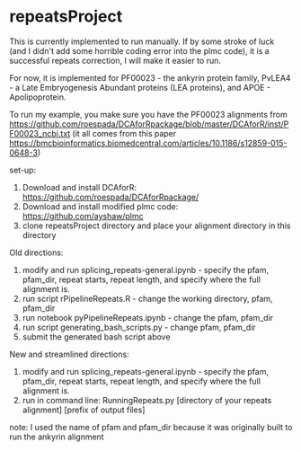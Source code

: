 # repeatsProject
This is currently implemented to run manually. If by some stroke of luck (and I didn't add some horrible coding error into the plmc code), it is a successful repeats correction, I will make it easier to run.

For now, it is implemented for PF00023 - the ankyrin protein family, PvLEA4 - a Late Embryogenesis Abundant proteins (LEA proteins), and APOE - Apolipoprotein. 

To run my example, you make sure you have the PF00023 alignments from https://github.com/roespada/DCAforRpackage/blob/master/DCAforR/inst/PF00023_ncbi.txt (it all comes from this paper https://bmcbioinformatics.biomedcentral.com/articles/10.1186/s12859-015-0648-3)

set-up:
1) Download and install DCAforR:
https://github.com/roespada/DCAforRpackage/
2) Download and install modified plmc code: https://github.com/ayshaw/plmc
3) clone repeatsProject directory and place your alignment directory in this directory

Old directions:
1) modify and run splicing_repeats-general.ipynb - specify the pfam, pfam_dir, repeat starts, repeat length, and specify where the full alignment is.
2) run script rPipelineRepeats.R - change the working directory, pfam, pfam_dir
3) run notebook pyPipelineRepeats.ipynb - change the pfam, pfam_dir
4) run script generating_bash_scripts.py - change pfam, pfam_dir
5) submit the generated bash script above

New and streamlined directions:
1) modify and run splicing_repeats-general.ipynb - specify the pfam, pfam_dir, repeat starts, repeat length, and specify where the full alignment is.
2) run in command line: RunningRepeats.py [directory of your repeats alignment] [prefix of output files]

note: I used the name of pfam and pfam_dir because it was originally built to run the ankyrin alignment
